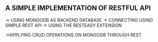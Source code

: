 A SIMPLE IMPLEMENTATION OF RESTFUL API 
---------------------------------------
-> USING MONGODB AS BACKEND DATABASE
-> CONNECTING USING SIMPLE REST API 
-> USING THE RESTEASY EXTENSION


->APPLYING CRUD OPERATIONS ON MONGODB THROUGH REST
